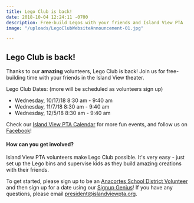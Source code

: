 ```yaml
---
title: Lego Club is back!
date: 2018-10-04 12:24:11 -0700
description: Free-build Legos with your friends and Island View PTA
image: "/uploads/LegoClubWebsiteAnnouncement-01.jpg"

---
```

## **Lego Club is back!**

Thanks to our **amazing** volunteers, Lego Club is back! Join us for free-building time with your friends in the Island View theater. 

Lego Club Dates: (more will be scheduled as volunteers sign up)

* Wednesday, 10/17/18 8:30 am - 9:40 am
* Wednesday, 11/7/18 8:30 am - 9:40 am
* Wednesday, 12/5/18 8:30 am - 9:40 am

Check our [Island View PTA Calendar](https://www.islandviewpta.org/event/) for more fun events, and follow us on [Facebook](https://www.facebook.com/IslandViewPTA/)!

#### How can you get involved?

Island View PTA volunteers make Lego Club possible. It's very easy - just set up the Lego bins and supervise kids as they build amazing creations with their friends. 

To get started, please sign up to be an [Anacortes School District Volunteer](https://apps.raptortech.com/Apply/NDU4OmVuLVVT) and then sign up for a date using our [Signup Genius](https://www.signupgenius.com/go/10c0d44aead2da3f58-lego5)! If you have any questions, please email president@islandviewpta.org.